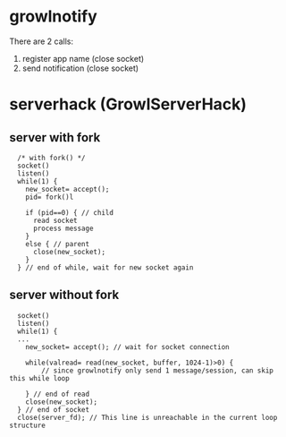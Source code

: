 growlnotify
=====
There are 2 calls:
1. register app name (close socket)
2. send notification (close socket)

serverhack (GrowlServerHack)
=====

server with fork
-----
```
  /* with fork() */
  socket()
  listen()
  while(1) {
    new_socket= accept();
    pid= fork()l

    if (pid==0) { // child
      read socket
      process message
    }
    else { // parent 
      close(new_socket);
    }
  } // end of while, wait for new socket again

```

server without fork
-----
```
  socket()
  listen()
  while(1) {
  ...
    new_socket= accept(); // wait for socket connection

    while(valread= read(new_socket, buffer, 1024-1)>0) { 
    	// since growlnotify only send 1 message/session, can skip this while loop

    } // end of read
    close(new_socket);  
  } // end of socket
  close(server_fd); // This line is unreachable in the current loop structure

```